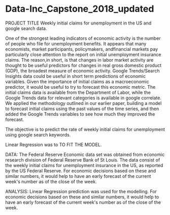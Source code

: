 # Data-Inc_Capstone_2018_updated

PROJECT TITLE 
Weekly initial claims for unemployment in the US and google search data.

One of the strongest leading indicators of economic activity is the number of people who file for unemployment benefits.
It appears that many economists, market participants, policymakers, andfinancial markets pay particularly close attention to the report on initial
unemployment insurance claims.
The reason,in short, is that changes in labor market activity are thought to be useful predictors for changes in
real gross domestic product (GDP), the broadest measure of economic activity.
Google Trends/Search Insights data could be useful in short term predictions of economic variables. 
Given the importance of initial claims as a macroeconomic predictor, it would be useful to try to forecast this economic metric. 
The initial claims data is available from the Department of Labor, while the Google Trends data for relevant categories is available in google correlate. 
We applied the methodology outlined in our earlier paper, building a model to forecast initial claims using the past values of the time series, and then added the Google Trends variables to see how much they improved the forecast.

The objective is to predict the rate of weekly initial claims for unemployment using google search keywords. 

Linear Regression was to TO FIT THE MODEL.

DATA: The Federal Reserve Economic data set was obtained from economic research division of Federal Reserve Bank of St Louis. 
The data consist of the weekly initial claims for unemployment insurance in the US, as reported by the US Federal Reserve. 
For economic decisions based on these and similar numbers, it would help to have an early forecast of the current week's number as of the close of the week.

ANALYSIS: Linear Regression prediction was used for the modelling. 
For economic decisions based on these and similar numbers, it would help to have an early forecast of the current week's number as of the close of the week.
